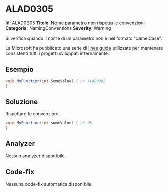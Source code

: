 
# ALAD0305

**Id**: ALAD0305
**Titolo**: Nome parametro non rispetta le convenzioni
**Categoria**: NamingConventions
**Severity**: Warning

Si verifica quando il nome di un parametro non è nel formato "camelCase".

La Microsoft ha pubblicato una serie di
[linee guida](https://learn.microsoft.com/dotnet/csharp/fundamentals/coding-style/coding-conventions)
utilizzate per mantenere consistenti tutti i progetti sviluppati internamente.


## Esempio

```csharp
void MyFunction(int SomeValue) { // ALAD0305
}
```


## Soluzione

Rispettare le convenzioni.

```csharp
void MyFunction(int someValue) { // OK
}
```


## Analyzer

Nessun analyzer disponibile.


## Code-fix

Nessuna code-fix automatica disponibile.

